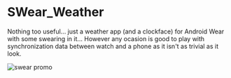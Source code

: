SWear_Weather
=============

Nothing too useful... just a weather app (and a clockface) for Android Wear with some swearing in it... However any ocasion is good to play with synchronization data between watch and a phone as it isn't as trivial as it look.

![swear promo](https://raw.githubusercontent.com/tajchert/SWear_Weather/master/images/store_top.png "SWear Weather")